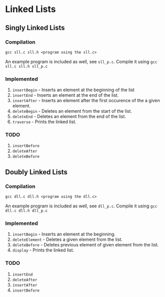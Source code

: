 # Linked Lists

## Singly Linked Lists

### Compilation

`gcc sll.c sll.h <program using the sll.c>`

An example program is included as well, see `sll_p.c`.
Compile it using `gcc sll.c sll.h sll_p.c`

### Implemented

1. `insertBegin` - Inserts an element at the beginning of the list
2. `insertEnd` - Inserts an element at the end of the list.
3. `insertAfter` - Inserts an element after the first occurence of the a given
   element.
4. `deleteBegin` - Deletes an element from the start of the list.
5. `deleteEnd` - Deletes an element from the end of the list.
6. `traverse` - Prints the linked list.

### TODO

1. `insertBefore`
2. `deleteAfter`
3. `deleteBefore`

## Doubly Linked Lists

### Compilation

`gcc dll.c dll.h <program using the dll.c>`

An example program is included as well, see `dll_p.c`.
Compile it using `gcc dll.c dll.h dll_p.c`

### Implemented

1. `insertBegin` - Inserts an element at the beginning.
2. `deleteElement` - Deletes a given element from the list.
3. `deleteBefore` - Deletes previous element of given element from the list.
4. `display` - Prints the linked list.

### TODO

1. `insertEnd`
2. `deleteAfter`
3. `insertAfter`
4. `insertBefore`
